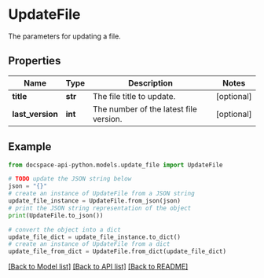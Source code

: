 # UpdateFile
The parameters for updating a file.

## Properties

Name | Type | Description | Notes
------------ | ------------- | ------------- | -------------
**title** | **str** | The file title to update. | [optional] 
**last_version** | **int** | The number of the latest file version. | [optional] 

## Example

```python
from docspace-api-python.models.update_file import UpdateFile

# TODO update the JSON string below
json = "{}"
# create an instance of UpdateFile from a JSON string
update_file_instance = UpdateFile.from_json(json)
# print the JSON string representation of the object
print(UpdateFile.to_json())

# convert the object into a dict
update_file_dict = update_file_instance.to_dict()
# create an instance of UpdateFile from a dict
update_file_from_dict = UpdateFile.from_dict(update_file_dict)
```
[[Back to Model list]](../README.md#documentation-for-models) [[Back to API list]](../README.md#documentation-for-api-endpoints) [[Back to README]](../README.md)



